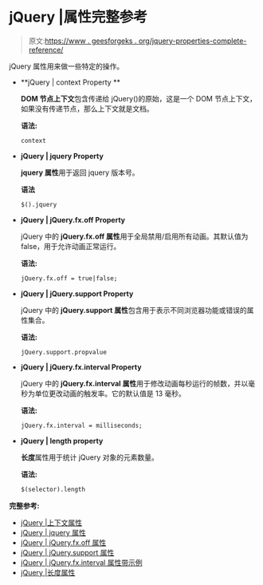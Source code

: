 # jQuery |属性完整参考

> 原文:[https://www . geesforgeks . org/jquery-properties-complete-reference/](https://www.geeksforgeeks.org/jquery-properties-complete-reference/)

jQuery 属性用来做一些特定的操作。

*   **jQuery | context Property **

    **DOM 节点上下文**包含传递给 jQuery()的原始，这是一个 DOM 节点上下文，如果没有传递节点，那么上下文就是文档。

    **语法:**

    ```html
    context
    ```

*   **jQuery | jquery Property**

    **jquery 属性**用于返回 jquery 版本号。

    **语法**

    ```html
    $().jquery
    ```

*   **jQuery | jQuery.fx.off Property**

    jQuery 中的 **jQuery.fx.off 属性**用于全局禁用/启用所有动画。其默认值为 false，用于允许动画正常运行。

    **语法:**

    ```html
    jQuery.fx.off = true|false;
    ```

*   **jQuery | jQuery.support Property**

    jQuery 中的 **jQuery.support 属性**包含用于表示不同浏览器功能或错误的属性集合。

    **语法:**

    ```html
    jQuery.support.propvalue
    ```

*   **jQuery | jQuery.fx.interval Property**

    jQuery 中的 **jQuery.fx.interval 属性**用于修改动画每秒运行的帧数，并以毫秒为单位更改动画的触发率。它的默认值是 13 毫秒。

    **语法:**

    ```html
    jQuery.fx.interval = milliseconds;
    ```

*   **jQuery | length property**

    **长度**属性用于统计 jQuery 对象的元素数量。

    **语法:**

    ```html
    $(selector).length
    ```

**完整参考:**

*   [jQuery |上下文属性](https://www.geeksforgeeks.org/jquery-context-property/)
*   [jQuery | jquery 属性](https://www.geeksforgeeks.org/jquery-jquery-property/)
*   [jQuery | jQuery.fx.off 属性](https://www.geeksforgeeks.org/jquery-jquery-fx-off-property/)
*   [jQuery | jQuery.support 属性](https://www.geeksforgeeks.org/jquery-jquery-support-property/)
*   [jQuery | jQuery.fx.interval 属性带示例](https://www.geeksforgeeks.org/jquery-jquery-fx-interval-property-with-example/)
*   [jQuery |长度属性](https://www.geeksforgeeks.org/jquery-length-property/)